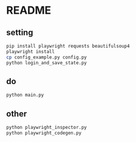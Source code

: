 # README


## setting 

```bash
pip install playwright requests beautifulsoup4
playwright install
cp config_example.py config.py 
python login_and_save_state.py
```

## do

```bash
python main.py
```

## other

```bash
python playwright_inspector.py
python playwright_codegen.py
```

